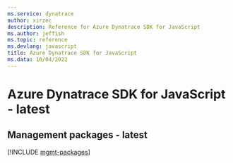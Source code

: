 ```yaml
---
ms.service: dynatrace
author: xirzec
description: Reference for Azure Dynatrace SDK for JavaScript
ms.author: jeffish
ms.topic: reference
ms.devlang: javascript
title: Azure Dynatrace SDK for JavaScript
ms.data: 10/04/2022
---
```

# Azure Dynatrace SDK for JavaScript - latest

## Management packages - latest
[!INCLUDE [mgmt-packages](dynatrace-mgmt-index.md)]